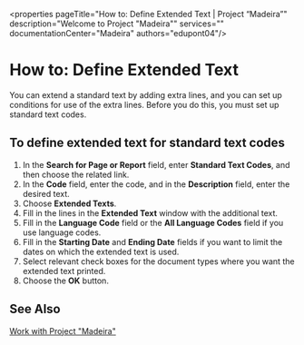 <properties
	pageTitle="How to: Define Extended Text | Project “Madeira”"
        description="Welcome to Project "Madeira"" 
        services="" 
        documentationCenter="Madeira"
        authors="edupont04"/>
    
# How to: Define Extended Text

You can extend a standard text by adding extra lines, and you can set up conditions for use of the extra lines. Before you do this, you must set up standard text codes.

## To define extended text for standard text codes
1. In the **Search for Page or Report** field, enter **Standard Text Codes**, and then choose the related link.
2. In the **Code** field, enter the code, and in the **Description** field, enter the desired text.
3. Choose **Extended Texts**.
4. Fill in the lines in the **Extended Text** window with the additional text.
5. Fill in the **Language Code** field or the **All Language Codes** field if you use language codes. 
6. Fill in the **Starting Date** and **Ending Date** fields if you want to limit the dates on which the extended text is used.
7. Select relevant check boxes for the document types where you want the extended text printed.
8. Choose the **OK** button.

## See Also
[Work with Project "Madeira"](ui-work-product.md)

